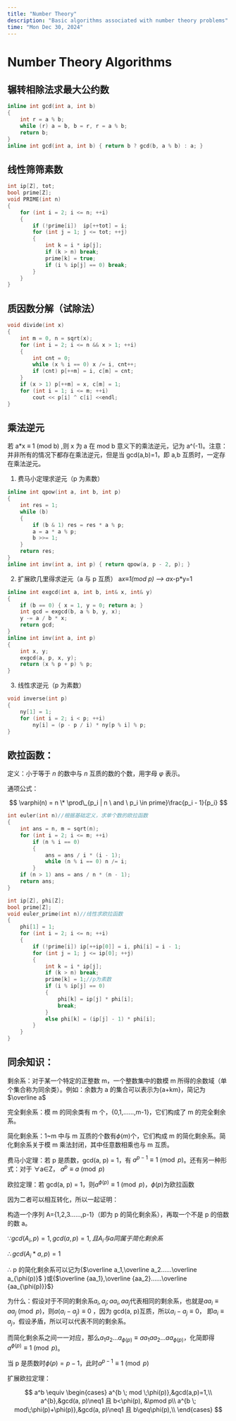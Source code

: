 ```yaml
---
title: "Number Theory"
description: "Basic algorithms associated with number theory problems"
time: "Mon Dec 30, 2024"
---
```


# Number Theory Algorithms

## 辗转相除法求最大公约数

```cpp {2, 4} showLineNumbers
inline int gcd(int a, int b)
{
    int r = a % b;
    while (r) a = b, b = r, r = a % b;
    return b;
}
inline int gcd(int a, int b) { return b ? gcd(b, a % b) : a; }
```

## 线性筛筛素数

```cpp
int ip[Z], tot;
bool prime[Z];
void PRIME(int n)
{
    for (int i = 2; i <= n; ++i)
    {
        if (!prime[i])  ip[++tot] = i;
        for (int j = 1; j <= tot; ++j)
        {
            int k = i * ip[j];
            if (k > n) break;
            prime[k] = true;
            if (i % ip[j] == 0) break;
        }
    }
}
```

## 质因数分解（试除法）

```cpp
void divide(int x)
{
    int m = 0, n = sqrt(x);
    for (int i = 2; i <= n && x > 1; ++i)
    {
        int cnt = 0;
        while (x % i == 0) x /= i, cnt++;
        if (cnt) p[++m] = i, c[m] = cnt;
    }
    if (x > 1) p[++m] = x, c[m] = 1;
    for (int i = 1; i <= m; ++i)
        cout << p[i] ^ c[i] <<endl;
}
```

## 乘法逆元

若 a\*x ≡ 1 (mod b) ,则 x 为 a 在 mod b 意义下的乘法逆元，记为 a^(-1)。注意：并非所有的情况下都存在乘法逆元，但是当
gcd(a,b)=1，即 a,b 互质时，一定存在乘法逆元。

1. 费马小定理求逆元（p 为素数）

```cpp
inline int qpow(int a, int b, int p)
{
    int res = 1;
    while (b)
    {
        if (b & 1) res = res * a % p;
        a = a * a % p;
        b >>= 1;
    }
    return res;
}
inline int inv(int a, int p) { return qpow(a, p - 2, p); }
```

2. 扩展欧几里得求逆元（a 与 p 互质）
   a*x≡1(mod p) --> a*x-p\*y=1

```cpp
inline int exgcd(int a, int b, int& x, int& y)
{
    if (b == 0) { x = 1, y = 0; return a; }
    int gcd = exgcd(b, a % b, y, x);
    y -= a / b * x;
    return gcd;
}
inline int inv(int a, int p)
{
    int x, y;
    exgcd(a, p, x, y);
    return (x % p + p) % p;
}
```

3. 线性求逆元（p 为素数）

```cpp
void inverse(int p)
{
    ny[1] = 1;
    for (int i = 2; i < p; ++i)
        ny[i] = (p - p / i) * ny[p % i] % p;
}
```

## 欧拉函数：

定义：小于等于 $n$ 的数中与 $n$ 互质的数的个数，用字母 $\varphi$ 表示。

通项公式：

$$ \varphi(n) = n \* \prod\_{p_i | n \ and \ p_i \in prime}\frac{p_i - 1}{p_i} $$

```cpp
int euler(int n)//根据基础定义，求单个数的欧拉函数
{
    int ans = n, m = sqrt(n);
    for (int i = 2; i <= m; ++i)
        if (n % i == 0)
        {
            ans = ans / i * (i - 1);
            while (n % i == 0) n /= i;
        }
    if (n > 1) ans = ans / n * (n - 1);
    return ans;
}
```

```cpp
int ip[Z], phi[Z];
bool prime[Z];
void euler_prime(int n)//线性求欧拉函数
{
    phi[1] = 1;
    for (int i = 2; i <= n; ++i)
    {
        if (!prime[i]) ip[++ip[0]] = i, phi[i] = i - 1;
        for (int j = 1; j <= ip[0]; ++j)
        {
            int k = i * ip[j];
            if (k > n) break;
            prime[k] = 1;//p为素数
            if (i % ip[j] == 0)
            {
                phi[k] = ip[j] * phi[i];
                break;
            }
            else phi[k] = (ip[j] - 1) * phi[i];
        }
    }
}
```

## 同余知识：

剩余系：对于某一个特定的正整数 m，一个整数集中的数模 m 所得的余数域（单个集合称为同余类）。例如：余数为 a
的集合可以表示为{a+km}，简记为$\overline a$

完全剩余系：模 m 的同余类有 m 个，{0,1,……,m-1}，它们构成了 m 的完全剩余系。

简化剩余系：1~m 中与 m 互质的个数有$\phi(m)$个，它们构成 m 的简化剩余系。简化剩余系关于模 m 乘法封闭，其中任意数相乘也与 m
互质。

费马小定理：若 p 是质数，gcd(a, p) = 1，有 $a^{p-1} \equiv 1 \pmod p$。还有另一种形式：对于 ∀a∈Z， $a^p \equiv a \pmod p$

欧拉定理：若 gcd(a, p) = 1，则$a^{\phi(p)}\equiv 1 \pmod p$，$\phi(p)$为欧拉函数

因为二者可以相互转化，所以一起证明：

构造一个序列 A={1,2,3……,p-1}（即为 p 的简化剩余系），再取一个不是 p 的倍数的数 a。

$\because gcd(A_i, p) = 1, gcd(a, p) = 1, 且A_i与a同属于简化剩余系$

$\therefore gcd(A_i * a, p) = 1$

$\therefore$ p 的简化剩余系可以记为{$\overline a_1,\overline a_2……\overline a_{\phi(p)}$
}或{$\overline {aa_1},\overline {aa_2}……\overline {aa_{\phi(p)}}$}

为什么：假设对于不同的剩余系$a_i,a_j;aa_i,aa_j$代表相同的剩余系，也就是$aa_i\equiv aa_j \pmod p$，则$a(a_i-a_j) \equiv 0$
，因为 gcd(a, p)互质，所以$a_i-a_j\equiv 0$， 即$a_i\equiv a_j$，假设矛盾，所以可以代表不同的剩余系。

而简化剩余系之间一一对应，那么$a_1a_2…a_{\phi(p)}\equiv aa_1aa_2…aa_{\phi(p)}$，化简即得$a^{\phi(p)}\equiv 1 \pmod p$。

当 p 是质数时$\phi(p)=p-1$，此时$a^{p-1} \equiv 1 \pmod p$

扩展欧拉定理：

$$ a^b \equiv \begin{cases} a^{b \; mod \;\phi(p)},&gcd(a,p)=1,\\ a^{b},&gcd(a, p)\neq1 且 b<\phi(p), &\pmod p\\ a^{b \; mod\;\phi(p)+\phi(p)},&gcd(a, p)\neq1 且 b\geq\phi(p),\\ \end{cases} $$
